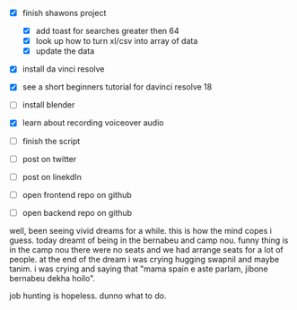 

- [x] finish shawons project
	- [x] add toast for searches greater then 64
	- [x] look up how to turn xl/csv into array of data
	- [x] update the data 
- [x]  install da vinci resolve
- [x]  see a short beginners tutorial for davinci resolve 18
- [ ]  install blender
- [x]  learn about recording voiceover audio
- [ ]  finish the script
- [ ]  post on twitter
- [ ]  post on linekdIn
- [ ]  open frontend repo on github
- [ ]  open backend repo on github


well, been seeing vivid dreams for a while. this is how the mind copes i guess. today dreamt of being in the bernabeu and camp nou. funny thing is in the camp nou there were no seats and we had arrange seats for a lot of people. at the end of the dream i was crying hugging swapnil and maybe tanim. i was crying and saying that "mama spain e aste parlam, jibone bernabeu dekha hoilo".

job hunting is hopeless. dunno what to do.